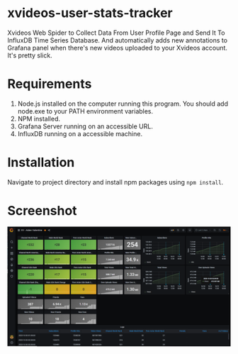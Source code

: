 # xvideos-user-stats-tracker
 Xvideos Web Spider to Collect Data From User Profile Page and Send It To InfluxDB Time Series Database. And automatically adds new annotations to Grafana panel when there's new videos uploaded to your Xvideos account. It's pretty slick.

# Requirements
1. Node.js installed on the computer running this program. You should add node.exe to your PATH environment variables.
1. NPM installed.
1. Grafana Server running on an accessible URL.
1. InfluxDB running on a accessible machine.

# Installation
Navigate to project directory and install npm packages using ```npm install```.

# Screenshot
![Xvideos User Stats Grafana Dashboard Screenshot](https://raw.githubusercontent.com/aidenvalentine/xvideos-user-stats-tracker/main/screenshot-1.PNG)
